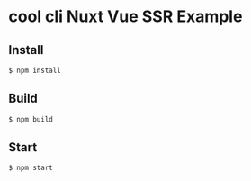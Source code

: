 # cool cli Nuxt Vue SSR Example

## Install

```bash
$ npm install
```
## Build

```bash
$ npm build
```

## Start

```bash
$ npm start
```
